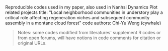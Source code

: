 Reproducible codes used in my paper, also used in Nanhsi Dynamics Plot related projects
title: "Local neighborhood communities in understory play a critical role affecting regeneration niches and subsequent community assembly in a montane cloud forest"
code authors: Chi-Yu Weng (cywhale)
> Notes: some codes modified from literatures' supplement R codes or from open forums, will have notions in code comments for citation or original URLs.
